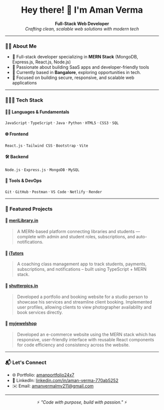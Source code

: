 <h1 align="center">Hey there! 👋 I'm Aman Verma</h1>

<p align="center">
  <b>Full-Stack Web Developer</b><br/>
  <i>Crafting clean, scalable web solutions with modern tech</i>
</p>

---

### 🧑‍💻 About Me

- 🚀 Full-stack developer specializing in **MERN Stack** (MongoDB, Express.js, React.js, Node.js)
- 🧠 Passionate about building SaaS apps and developer-friendly tools
- 📍 Currently based in **Bangalore**, exploring opportunities in tech.
- 🔐 Focused on building secure, responsive, and scalable web applications

---

### 🧑🏻‍💻 Tech Stack

#### 👨‍🏫 Languages & Fundamentals
`JavaScript` · `TypeScript` · `Java` · `Python` · `HTML5` · `CSS3` · `SQL`

#### 🌐 Frontend
`React.js` · `Tailwind CSS` · `Bootstrap` · `Vite`

#### 🛠 Backend
`Node.js` · `Express.js` · `MongoDB` · `MySQL`

#### 🧰 Tools & DevOps
`Git` · `GitHub` · `Postman` · `VS Code` · `Netlify` · `Render`

---

### 🚀 Featured Projects

#### 🔹 [meriLibrary.in](https://merilibrary.in)
> A MERN-based platform connecting libraries and students — complete with admin and student roles, subscriptions, and auto-notifications.

#### 🔹 [iTutors](https://itutors.netlify.app)
> A coaching class management app to track students, payments, subscriptions, and notifications – built using TypeScript + MERN stack.

#### 🔹 [shutterpics.in](https://shutterpics.in)
> Developed a portfolio and booking website for a studio person to showcase his services and streamline client booking. Implemented user profiles, allowing clients to view photographer availability and book services directly.

#### 🔹 [myjewelshop](https://myjewelshop.netlify.app)
> Developed an e-commerce website using the MERN stack which has responsive, user-friendly interface with reusable React components for code efficiency and consistency across the website.

---

### 📬 Let's Connect

- 🌐 Portfolio: [amanportfolio24x7](https://amanportfolio24x7.netlify.app)
- 💼 LinkedIn: [linkedin.com/in/aman-verma-770ab5252](https://www.linkedin.com/in/aman-verma-770ab5252)
- ✉️ Email: [amanvermalmv211@gmail.com](mailto:amanvermalmv211@gmail.com)

---

<p align="center">
  ⚡ <i>"Code with purpose, build with passion."</i> ⚡
</p>

